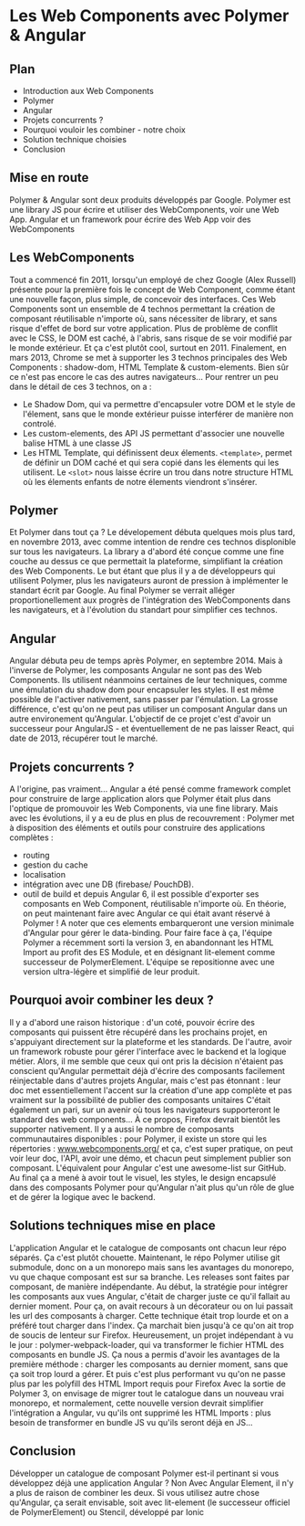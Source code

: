 # Les Web Components avec Polymer & Angular

## Plan

- Introduction aux Web Components
- Polymer
- Angular
- Projets concurrents ?
- Pourquoi vouloir les combiner - notre choix
- Solution technique choisies
- Conclusion

## Mise en route

Polymer & Angular sont deux produits développés par Google.
Polymer est une library JS pour écrire et utiliser des WebComponents, voir une Web App.
Angular et un framework pour écrire des Web App voir des WebComponents

## Les WebComponents

Tout a commencé fin 2011, lorsqu'un employé de chez Google (Alex Russell) présente pour la première fois le concept de Web Component, comme étant une nouvelle façon, plus simple, de concevoir des interfaces.
Ces Web Components sont un ensemble de 4 technos permettant la création de composant réutilisable n'importe où, sans nécessiter de library, et sans risque d'effet de bord sur votre application.
Plus de problème de conflit avec le CSS, le DOM est caché, à l'abris, sans risque de se voir modifié par le monde extérieur. Et ça c'est plutôt cool, surtout en 2011.
Finalement, en mars 2013, Chrome se met à supporter les 3 technos principales des Web Components : shadow-dom, HTML Template & custom-elements. Bien sûr ce n'est pas encore le cas des autres navigateurs...
Pour rentrer un peu dans le détail de ces 3 technos, on a :

- Le Shadow Dom, qui va permettre d'encapsuler votre DOM et le style de l'élement, sans que le monde extérieur puisse interférer de manière non controlé.
- Les custom-elements, des API JS permettant d'associer une nouvelle balise HTML à une classe JS
- Les HTML Template, qui définissent deux élements. `<template>`, permet de définir un DOM caché et qui sera copié dans les élements qui les utilisent. Le `<slot>` nous laisse écrire un trou dans notre structure HTML où les élements enfants de notre élements viendront s'insérer.

## Polymer

Et Polymer dans tout ça ? Le dévelopement débuta quelques mois plus tard, en novembre 2013, avec comme intention de rendre ces technos displonible sur tous les navigateurs. La library a d'abord été conçue comme une fine couche au dessus ce que permettait la plateforme, simplifiant la création des Web Components. Le but étant que plus il y a de développeurs qui utilisent Polymer, plus les navigateurs auront de pression à implémenter le standart écrit par Google. Au final Polymer se verrait alléger proportionellement aux progrès de l'intégration des WebComponents dans les navigateurs, et à l'évolution du standart pour simplifier ces technos.

## Angular

Angular débuta peu de temps après Polymer, en septembre 2014. Mais à l'inverse de Polymer, les composants Angular ne sont pas des Web Components. Ils utilisent néanmoins certaines de leur techniques, comme une émulation du shadow dom pour encapsuler les styles. Il est même possible de l'activer nativement, sans passer par l'émulation. La grosse différence, c'est qu'on ne peut pas utiliser un composant Angular dans un autre environement qu'Angular. L'objectif de ce projet c'est d'avoir un successeur pour AngularJS - et éventuellement de ne pas laisser React, qui date de 2013, récupérer tout le marché.

## Projets concurrents ?

A l'origine, pas vraiment... Angular a été pensé comme framework complet pour construire de large application alors que Polymer était plus dans l'optique de promouvoir les Web Components, via une fine library.
Mais avec les évolutions, il y a eu de plus en plus de recouvrement :
Polymer met à disposition des éléments et outils pour construire des applications complètes :

- routing
- gestion du cache
- localisation
- intégration avec une DB (firebase/ PouchDB).
- outil de build
  et depuis Angular 6, il est possible d'exporter ses composants en Web Component, réutilisable n'importe où. En théorie, on peut maintenant faire avec Angular ce qui était avant réservé à Polymer ! A noter que ces elements embarqueront une version minimale d'Angular pour gérer le data-binding. Pour faire face à ça, l'équipe Polymer a récemment sorti la version 3, en abandonnant les HTML Import au profit des ES Module, et en désignant lit-element comme successeur de PolymerElement. L'équipe se repositionne avec une version ultra-légère et simplifié de leur produit.

## Pourquoi avoir combiner les deux ?

Il y a d'abord une raison historique : d'un coté, pouvoir écrire des composants qui puissent être récupéré dans les prochains projet, en s'appuiyant directement sur la plateforme et les standards. De l'autre, avoir un framework robuste pour gérer l'interface avec le backend et la logique métier. Alors, il me semble que ceux qui ont pris la décision n'étaient pas conscient qu'Angular permettait déjà d'écrire des composants facilement réinjectable dans d'autres projets Angular, mais c'est pas étonnant : leur doc met essentiellement l'accent sur la création d'une app complète et pas vraiment sur la possibilité de publier des composants unitaires
C'était également un pari, sur un avenir où tous les navigateurs supporteront le standard des web components... À ce propos, Firefox devrait bientôt les supporter nativement.
Il y a aussi le nombre de composants communautaires disponibles : pour Polymer, il existe un store qui les répertories : www.webcomponents.org/ et ça, c'est super pratique, on peut voir leur doc, l'API, avoir une démo, et chacun peut simplement publier son composant. L'équivalent pour Angular c'est une awesome-list sur GitHub.
Au final ça a mené à avoir tout le visuel, les styles, le design encapsulé dans des composants Polymer pour qu'Angular n'ait plus qu'un rôle de glue et de gérer la logique avec le backend.

## Solutions techniques mise en place

L'application Angular et le catalogue de composants ont chacun leur répo séparés. Ça c'est plutôt chouette.
Maintenant, le répo Polymer utilise git submodule, donc on a un monorepo mais sans les avantages du monorepo, vu que chaque composant est sur sa branche. Les releases sont faites par composant, de manière indépendante.
Au début, la stratégie pour intégrer les composants aux vues Angular, c'était de charger juste ce qu'il fallait au dernier moment. Pour ça, on avait recours à un décorateur ou on lui passait les url des composants à charger.
Cette technique était trop lourde et on a préféré tout charger dans l'index.
Ça marchait bien jusqu'à ce qu'on ait trop de soucis de lenteur sur Firefox.
Heureusement, un projet indépendant à vu le jour : polymer-webpack-loader, qui va transformer le fichier HTML des composants en bundle JS. Ça nous a permis d'avoir les avantages de la première méthode : charger les composants au dernier moment, sans que ça soit trop lourd a gérer. Et puis c'est plus performant vu qu'on ne passe plus par les polyfill des HTML Import requis pour Firefox
Avec la sortie de Polymer 3, on envisage de migrer tout le catalogue dans un nouveau vrai monorepo, et normalement, cette nouvelle version devrait simplifier l'intégration a Angular, vu qu'ils ont supprimé les HTML Imports : plus besoin de transformer en bundle JS vu qu'ils seront déjà en JS...

## Conclusion

Développer un catalogue de composant Polymer est-il pertinant si vous développez déjà une application Angular ?
Non
Avec Angular Element, il n'y a plus de raison de combiner les deux. Si vous utilisez autre chose qu'Angular, ça serait envisable, soit avec lit-element (le successeur officiel de PolymerElement) ou Stencil, développé par Ionic
